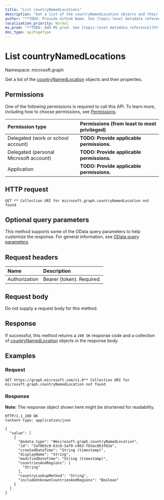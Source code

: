 ```yaml
---
title: "List countryNamedLocations"
description: "Get a list of the countryNamedLocation objects and their properties."
author: "**TODO: Provide Github Name. See [topic-level metadata reference](https://msgo.azurewebsites.net/add/document/guidelines/metadata.html#topic-level-metadata)**"
localization_priority: Normal
ms.prod: "**TODO: Add MS prod. See [topic-level metadata reference](https://msgo.azurewebsites.net/add/document/guidelines/metadata.html#topic-level-metadata)**"
doc_type: apiPageType
---
```


# List countryNamedLocations
Namespace: microsoft.graph



Get a list of the [countryNamedLocation](../resources/countrynamedlocation.md) objects and their properties.

## Permissions
One of the following permissions is required to call this API. To learn more, including how to choose permissions, see [Permissions](/graph/permissions-reference).

|Permission type|Permissions (from least to most privileged)|
|:---|:---|
|Delegated (work or school account)|**TODO: Provide applicable permissions.**|
|Delegated (personal Microsoft account)|**TODO: Provide applicable permissions.**|
|Application|**TODO: Provide applicable permissions.**|

## HTTP request

<!-- {
  "blockType": "ignored"
}
-->
``` http
GET ** Collection URI for microsoft.graph.countryNamedLocation not found
```

## Optional query parameters
This method supports some of the OData query parameters to help customize the response. For general information, see [OData query parameters](/graph/query-parameters).

## Request headers
|Name|Description|
|:---|:---|
|Authorization|Bearer {token}. Required.|

## Request body
Do not supply a request body for this method.

## Response

If successful, this method returns a `200 OK` response code and a collection of [countryNamedLocation](../resources/countrynamedlocation.md) objects in the response body.

## Examples

### Request
<!-- {
  "blockType": "request",
  "name": "list_countrynamedlocation"
}
-->
``` http
GET https://graph.microsoft.com/v1.0** Collection URI for microsoft.graph.countryNamedLocation not found
```


### Response
**Note:** The response object shown here might be shortened for readability.
<!-- {
  "blockType": "response",
  "truncated": true,
  "@odata.type": "Collection(microsoft.graph.countryNamedLocation)"
}
-->
``` http
HTTP/1.1 200 OK
Content-Type: application/json

{
  "value": [
    {
      "@odata.type": "#microsoft.graph.countryNamedLocation",
      "id": "3af063c0-63c0-3af0-c063-f03ac063f03a",
      "createdDateTime": "String (timestamp)",
      "displayName": "String",
      "modifiedDateTime": "String (timestamp)",
      "countriesAndRegions": [
        "String"
      ],
      "countryLookupMethod": "String",
      "includeUnknownCountriesAndRegions": "Boolean"
    }
  ]
}
```

